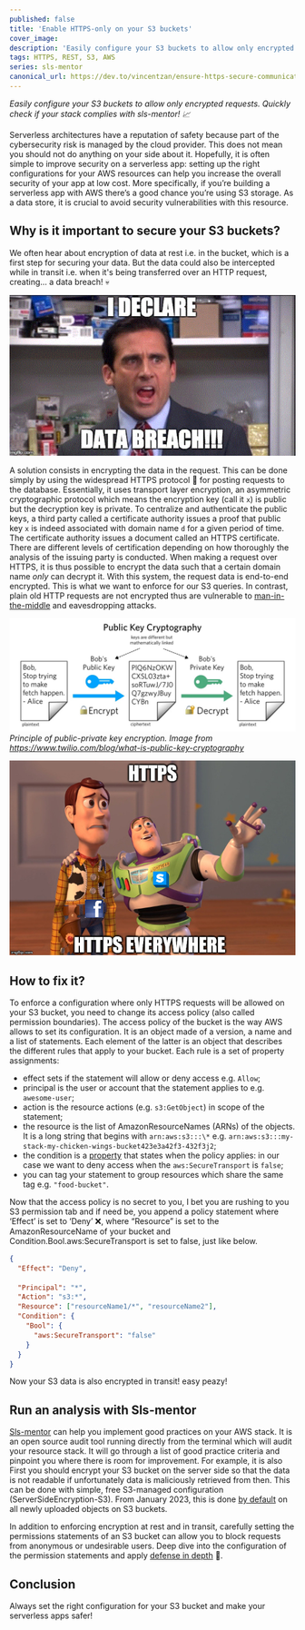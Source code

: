 ```yaml
---
published: false
title: 'Enable HTTPS-only on your S3 buckets'
cover_image:
description: 'Easily configure your S3 buckets to allow only encrypted requests. Quickly check if your stack complies with sls-mentor! 📈'
tags: HTTPS, REST, S3, AWS
series: sls-mentor
canonical_url: https://dev.to/vincentzan/ensure-https-secure-communication-with-your-s3-bucket
---
```


_Easily configure your S3 buckets to allow only encrypted requests. Quickly check if your stack complies with sls-mentor! 📈_

Serverless architectures have a reputation of safety because part of the cybersecurity risk is managed by the cloud provider. This does not mean you should not do anything on your side about it. Hopefully, it is often simple to improve security on a serverless app: setting up the right configurations for your AWS resources can help you increase the overall security of your app at low cost. More specifically, if you’re building a serverless app with AWS there’s a good chance you’re using S3 storage. As a data store, it is crucial to avoid security vulnerabilities with this resource.

## Why is it important to secure your S3 buckets?

We often hear about encryption of data at rest i.e. in the bucket, which is a first step for securing your data. But the data could also be intercepted while in transit i.e. when it's being transferred over an HTTP request, creating... a data breach! 💀

![meme data breach](./assets/meme-data-breach.gif 'meme data breach')

A solution consists in encrypting the data in the request. This can be done simply by using the widespread HTTPS protocol 🤝 for posting requests to the database. Essentially, it uses transport layer encryption, an asymmetric cryptographic protocol which means the encryption key (call it `x`) is public but the decryption key is private. To centralize and authenticate the public keys, a third party called a certificate authority issues a proof that public key `x` is indeed associated with domain name `d` for a given period of time. The certificate authority issues a document called an HTTPS certificate. There are different levels of certification depending on how thoroughly the analysis of the issuing party is conducted. When making a request over HTTPS, it is thus possible to encrypt the data such that a certain domain name _only_ can decrypt it. With this system, the request data is end-to-end encrypted. This is what we want to enforce for our S3 queries. In contrast, plain old HTTP requests are not encrypted thus are vulnerable to [man-in-the-middle](https://csrc.nist.gov/glossary/term/man_in_the_middle_attack) and eavesdropping attacks.

![schema schemaPublicPrivateEncryption](./assets/public-key-cryptography.jpg 'asymmetric cryptography schema') _Principle of public-private key encryption. Image from https://www.twilio.com/blog/what-is-public-key-cryptography_

![meme https](./assets/meme-https.jpg 'meme https')

## How to fix it?

To enforce a configuration where only HTTPS requests will be allowed on your S3 bucket, you need to change its access policy (also called permission boundaries). The access policy of the bucket is the way AWS allows to set its configuration. It is an object made of a version, a name and a list of statements. Each element of the latter is an object that describes the different rules that apply to your bucket. Each rule is a set of property assignments:

- effect sets if the statement will allow or deny access e.g. `Allow`;
- principal is the user or account that the statement applies to e.g. `awesome-user`;
- action is the resource actions (e.g. `s3:GetObject`) in scope of the statement;
- the resource is the list of AmazonResourceNames (ARNs) of the objects. It is a long string that begins with `arn:aws:s3:::\*` e.g. `arn:aws:s3:::my-stack-my-chicken-wings-bucket423e3a42f3-432f3j2`;
- the condition is a [property](https://docs.aws.amazon.com/AmazonS3/latest/userguide/amazon-s3-policy-keys.html) that states when the policy applies: in our case we want to deny access when the `aws:SecureTransport` is `false`;
- you can tag your statement to group resources which share the same tag e.g. `"food-bucket"`.

Now that the access policy is no secret to you, I bet you are rushing to you S3 permission tab and if need be, you append a policy statement where ‘Effect’ is set to ‘Deny’ ❌, where “Resource” is set to the AmazonResourceName of your bucket and Condition.Bool.aws:SecureTransport is set to false, just like below.

```json
{
  "Effect": "Deny",

  "Principal": "*",
  "Action": "s3:*",
  "Resource": ["resourceName1/*", "resourceName2"],
  "Condition": {
    "Bool": {
      "aws:SecureTransport": "false"
    }
  }
}
```

Now your S3 data is also encrypted in transit! easy peazy!

## Run an analysis with Sls-mentor

[Sls-mentor](https://sls-mentor.dev/) can help you implement good practices on your AWS stack. It is an open source audit tool running directly from the terminal which will audit your resource stack. It will go through a list of good practice criteria and pinpoint you where there is room for improvement. For example, it is also First you should encrypt your S3 bucket on the server side so that the data is not readable if unfortunately data is maliciously retrieved from then. This can be done with simple, free S3-managed configuration (ServerSideEncryption-S3). From January 2023, this is done [by default](https://docs.aws.amazon.com/AmazonS3/latest/userguide/bucket-encryption.html) on all newly uploaded objects on S3 buckets.

In addition to enforcing encryption at rest and in transit, carefully setting the permissions statements of an S3 bucket can allow you to block requests from anonymous or undesirable users. Deep dive into the configuration of the permission statements and apply [defense in depth](https://aws.amazon.com/blogs/security/how-to-use-bucket-policies-and-apply-defense-in-depth-to-help-secure-your-amazon-s3-data/) 🤿.

## Conclusion

Always set the right configuration for your S3 bucket and make your serverless apps safer!
